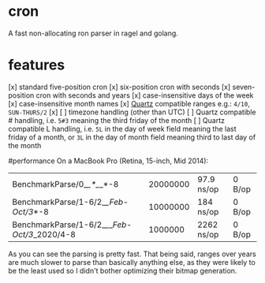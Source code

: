 # cron
A fast non-allocating ron parser in ragel and golang.


# features
[x] standard five-position cron
[x] six-position cron with seconds
[x] seven-position cron with seconds and years
[x] case-insensitive days of the week
[x] case-insensitive month names
[x] [Quartz](http://www.quartz-scheduler.org) compatible ranges e.g.: `4/10`, `SUN-THURS/2`
[x] 
[ ] timezone handling (other than UTC)
[ ] Quartz compatible # handling, i.e. `5#3` meaning the third friday of the month
[ ] Quartz compatible L handling, i.e. `5L` in the day of week field meaning the last friday of a month, or `3L` in the day of month field meaning third to last day of the month

#performance
On a MacBook Pro (Retina, 15-inch, Mid 2014):

| | | | |
|-|-|-|-|
| BenchmarkParse/0_*_*_*_*_*_*-8 | 20000000 |  97.9 ns/op |  0 B/op | 0 allocs/op |
| BenchmarkParse/1-6/2_*_*_*_Feb-Oct/3_*_*-8 | 10000000 |  184  ns/op |  0 B/op | 0 allocs/op |
| BenchmarkParse/1-6/2_*_*_*_Feb-Oct/3_*_2020/4-8 |  1000000 |  2262 ns/op |  0 B/op | 0 allocs/op |

As you can see the parsing is pretty fast.  That being said, ranges over years are much slower to parse than basically anything else, as they were likely to be the least used so I didn't bother optimizing their bitmap generation.